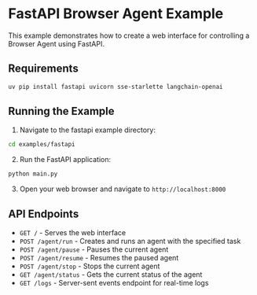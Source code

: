 # FastAPI Browser Agent Example

This example demonstrates how to create a web interface for controlling a Browser Agent using FastAPI.

## Requirements

```bash
uv pip install fastapi uvicorn sse-starlette langchain-openai
```

## Running the Example

1. Navigate to the fastapi example directory:
```bash
cd examples/fastapi
```

2. Run the FastAPI application:
```bash
python main.py
```

3. Open your web browser and navigate to `http://localhost:8000`


## API Endpoints

- `GET /` - Serves the web interface
- `POST /agent/run` - Creates and runs an agent with the specified task
- `POST /agent/pause` - Pauses the current agent
- `POST /agent/resume` - Resumes the paused agent
- `POST /agent/stop` - Stops the current agent
- `GET /agent/status` - Gets the current status of the agent
- `GET /logs` - Server-sent events endpoint for real-time logs 